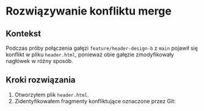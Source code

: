 # Rozwiązywanie konfliktu merge

## Kontekst

Podczas próby połączenia gałęzi `feature/header-design-b` z `main` pojawił się konflikt w pliku `header.html`, ponieważ obie gałęzie zmodyfikowały nagłówek w różny sposób.

## Kroki rozwiązania

1. Otworzyłem plik `header.html`.
2. Zidentyfikowałem fragmenty konfliktujące oznaczone przez Git:
